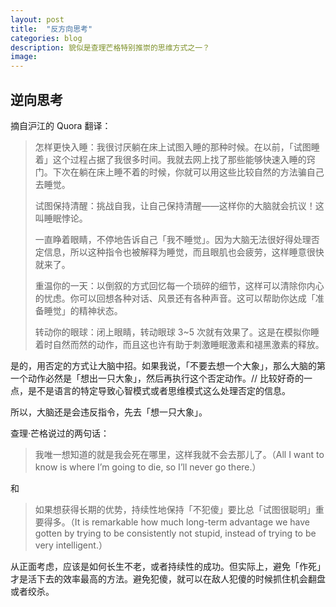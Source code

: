 ```yaml
---
layout: post
title:  "反方向思考"
categories: blog
description: 貌似是查理芒格特别推崇的思维方式之一？
image:
---
```

## 逆向思考

摘自沪江的 Quora 翻译：
>怎样更快入睡：我很讨厌躺在床上试图入睡的那种时候。在以前，「试图睡着」这个过程占据了我很多时间。我就去网上找了那些能够快速入睡的窍门。下次在躺在床上睡不着的时候，你就可以用这些比较自然的方法骗自己去睡觉。
>
>试图保持清醒：挑战自我，让自己保持清醒——这样你的大脑就会抗议！这叫睡眠悖论。
>
>一直睁着眼睛，不停地告诉自己「我不睡觉」。因为大脑无法很好得处理否定信息，所以这种指令也被解释为睡觉，而且眼肌也会疲劳，这样睡意很快就来了。
>
>重温你的一天：以倒叙的方式回忆每一个琐碎的细节，这样可以清除你内心的忧虑。你可以回想各种对话、风景还有各种声音。这可以帮助你达成「准备睡觉」的精神状态。
>
>转动你的眼球：闭上眼睛，转动眼球 3~5 次就有效果了。这是在模拟你睡着时自然而然的动作，而且这也许有助于刺激睡眠激素和褪黑激素的释放。
>

是的，用否定的方式让大脑中招。如果我说，「不要去想一个大象」，那么大脑的第一个动作必然是「想出一只大象」，然后再执行这个否定动作。// 比较好奇的一点，是不是语言的特定导致心智模式或者思维模式这么处理否定的信息。

所以，大脑还是会违反指令，先去「想一只大象」。

查理·芒格说过的两句话：

>我唯一想知道的就是我会死在哪里，这样我就不会去那儿了。（All I want to know is where I’m going to die, so I’ll never go there.）

和

>如果想获得长期的优势，持续性地保持「不犯傻」要比总「试图很聪明」重要得多。（It is remarkable how much long-term advantage we have gotten by trying to be consistently not stupid, instead of trying to be very intelligent.）

从正面考虑，应该是如何长生不老，或者持续性的成功。但实际上，避免「作死」才是活下去的效率最高的方法。避免犯傻，就可以在敌人犯傻的时候抓住机会翻盘或者绞杀。